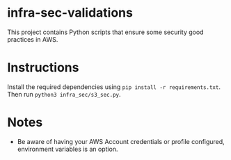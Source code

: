 # infra-sec-validations
This project contains Python scripts that ensure some security good practices in AWS.

# Instructions
Install the required dependencies using `pip install -r requirements.txt`. Then run `python3 infra_sec/s3_sec.py`.

# Notes
* Be aware of having your AWS Account credentials or profile configured, environment variables is an option.